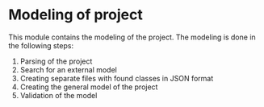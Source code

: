 # Modeling of project

This module contains the modeling of the project. The modeling is done in the following steps:
1. Parsing of the project
2. Search for an external model
3. Creating separate files with found classes in JSON format
4. Creating the general model of the project 
5. Validation of the model

